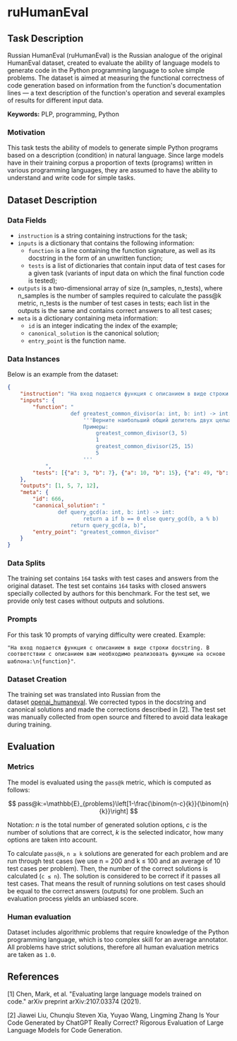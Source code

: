# **ruHumanEval**

## Task Description

Russian HumanEval (ruHumanEval) is the Russian analogue of the original HumanEval dataset, created to evaluate the ability of language models to generate code in the Python programming language to solve simple problems.
The dataset is aimed at measuring the functional correctness of code generation based on information from the function's documentation lines — a text description of the function's operation and several examples of results for different input data.

**Keywords:** PLP, programming, Python

### Motivation

This task tests the ability of models to generate simple Python programs based on a description (condition) in natural language. Since large models have in their training corpus a proportion of texts (programs) written in various programming languages, they are assumed to have the ability to understand and write code for simple tasks.

## Dataset Description

### Data Fields

- `instruction` is a string containing instructions for the task;
- `inputs` is a dictionary that contains the following information:
    - `function` is a line containing the function signature, as well as its docstring in the form of an unwritten function;
    - `tests` is a list of dictionaries that contain input data of test cases for a given task (variants of input data on which the final function code is tested);
- `outputs` is a two-dimensional array of size (n_samples, n_tests), where n_samples is the number of samples required to calculate the pass@k metric, n_tests is the number of test cases in tests; each list in the outputs is the same and contains correct answers to all test cases;
- `meta` is a dictionary containing meta information:
    - `id` is an integer indicating the index of the example;
    - `canonical_solution` is the canonical solution;
    - `entry_point` is the function name.

### Data Instances

Below is an example from the dataset:

```json
{
    "instruction": "На вход подается функция с описанием в виде строки docstring. В соответствии с описанием вам необходимо реализовать функцию на основе шаблона:\n{function}",
    "inputs": {
        "function": "
                    def greatest_common_divisor(a: int, b: int) -> int:
                        '''Верните наибольший общий делитель двух целых чисел a и b.
                        Примеры:
                            greatest_common_divisor(3, 5)
                            1
                            greatest_common_divisor(25, 15)
                            5
                        '''
            ",
        "tests": [{"a": 3, "b": 7}, {"a": 10, "b": 15}, {"a": 49, "b": 14}, {"a": 144, "b": 60}]
    },
    "outputs": [1, 5, 7, 12],
    "meta": {
        "id": 666,
        "canonical_solution": "
                def query_gcd(a: int, b: int) -> int:
                        return a if b == 0 else query_gcd(b, a % b)
                    return query_gcd(a, b)",
        "entry_point": "greatest_common_divisor"
    }
}
```

### Data Splits

The training set contains `164` tasks with test cases and answers from the original dataset. The test set contains `164` tasks with closed answers specially collected by authors for this benchmark. For the test set, we provide only test cases without outputs and solutions.

### Prompts

For this task 10 prompts of varying difficulty were created. Example:

`"На вход подается функция с описанием в виде строки docstring. В соответствии с описанием вам необходимо реализовать функцию на основе шаблона:\n{function}"`.

### Dataset Creation

The training set was translated into Russian from the dataset [openai_humaneval](https://huggingface.co/datasets/openai_humaneval). We corrected typos in the docstring and canonical solutions and made the corrections described in [2]. The test set was manually collected from open source and filtered to avoid data leakage during training.

## Evaluation

### Metrics

The model is evaluated using the `pass@k` metric, which is computed as follows:

$$ pass@k:=\mathbb{E}_{problems}\left[1-\frac{\binom{n-c}{k}}{\binom{n}{k}}\right] $$

Notation: *n* is the total number of generated solution options, *c* is the number of solutions that are correct, *k* is the selected indicator, how many options are taken into account.

To calculate `pass@k`, `n ≥ k` solutions are generated for each problem and are run through test cases (we use n = 200 and k ≤ 100 and an average of 10 test cases per problem). Then, the number of the correct solutions is calculated (`c ≤ n`). The solution is considered to be correct if it passes all test cases. That means the result of running solutions on test cases should be equal to the correct answers (outputs) for one problem. Such an evaluation process yields an unbiased score.

### Human evaluation
Dataset includes algorithmic problems that require knowledge of the Python programming language, which is too complex skill for an average annotator. All problems have strict solutions, therefore all human evaluation metrics are taken as `1.0`.

## References

[1] Chen, Mark, et al. "Evaluating large language models trained on code." arXiv preprint arXiv:2107.03374 (2021).

[2] Jiawei Liu, Chunqiu Steven Xia, Yuyao Wang, Lingming Zhang Is Your Code Generated by ChatGPT Really Correct? Rigorous Evaluation of Large Language Models for Code Generation.
